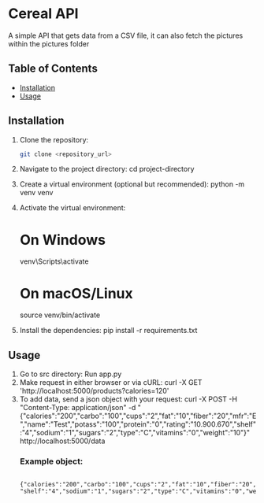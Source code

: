 # Cereal API

A simple API that gets data from a CSV file, it can also fetch the pictures within the pictures folder

## Table of Contents

- [Installation](#installation)
- [Usage](#usage)

## Installation

1. Clone the repository:
   ```bash
   git clone <repository_url>

2. Navigate to the project directory:
    cd project-directory

3. Create a virtual environment (optional but recommended):
    python -m venv venv

4. Activate the virtual environment:
    # On Windows
    venv\Scripts\activate
    # On macOS/Linux
    source venv/bin/activate

5. Install the dependencies:
    pip install -r requirements.txt

## Usage
1. Go to src directory:
    Run app.py
2. Make request in either browser or via cURL:
    curl -X GET 'http://localhost:5000/products?calories=120'
3. To add data, send a json object with your request:
    curl -X POST -H "Content-Type: application/json" -d "{\"calories\":\"200\",\"carbo\":\"100\",\"cups\":\"2\",\"fat\":\"10\",\"fiber\":\"20\",\"mfr\":\"E\",\"name\":\"Test\",\"potass\":\"100\",\"protein\":\"0\",\"rating\":\"10.900.670\",\"shelf\":\"4\",\"sodium\":\"1\",\"sugars\":\"2\",\"type\":\"C\",\"vitamins\":\"0\",\"weight\":\"10\"}" http://localhost:5000/data
    ### Example object:
        {"calories":"200","carbo":"100","cups":"2","fat":"10","fiber":"20","mfr":"E","name":"Test","potass":"100","protein":"0","rating":"10.900.670" "shelf":"4","sodium":"1","sugars":"2","type":"C","vitamins":"0","weight":"10"}
